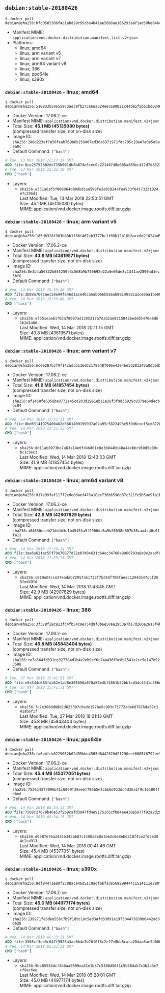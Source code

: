 ## `debian:stable-20180426`

```console
$ docker pull debian@sha256:bfc0505306fac1abd29c95cba4b41ae56b8ae166293aaf1ad50be046c821fa08
```

-	Manifest MIME: `application/vnd.docker.distribution.manifest.list.v2+json`
-	Platforms:
	-	linux; amd64
	-	linux; arm variant v5
	-	linux; arm variant v7
	-	linux; arm64 variant v8
	-	linux; 386
	-	linux; ppc64le
	-	linux; s390x

### `debian:stable-20180426` - linux; amd64

```console
$ docker pull debian@sha256:510833b506559c3ae79fb273a6ea324e8c680021c44de5f5bb1bd0346f2493c4
```

-	Docker Version: 17.06.2-ce
-	Manifest MIME: `application/vnd.docker.distribution.manifest.v2+json`
-	Total Size: **45.1 MB (45135080 bytes)**  
	(compressed transfer size, not on-disk size)
-	Image ID: `sha256:288d223af7a56feab76988b258007ed36a6371971fdc795c28a47e0e5a9aaa0c`
-	Default Command: `["bash"]`

```dockerfile
# Tue, 13 Mar 2018 22:22:19 GMT
ADD file:8ce25752602de735b001db8b874e5cec0c221407d8e005a889ec4f2d7d3523d3 in / 
# Tue, 13 Mar 2018 22:22:19 GMT
CMD ["bash"]
```

-	Layers:
	-	`sha256:e351a8af5f009964d80dbd1ae598fe2e01824afea933f84173231024e7c296d1`  
		Last Modified: Tue, 13 Mar 2018 22:50:51 GMT  
		Size: 45.1 MB (45135080 bytes)  
		MIME: application/vnd.docker.image.rootfs.diff.tar.gzip

### `debian:stable-20180426` - linux; arm variant v5

```console
$ docker pull debian@sha256:185d0326f963b88b1136f467eb3777bc1f08b12b18b8ace0d21024bd5696e2af
```

-	Docker Version: 17.06.2-ce
-	Manifest MIME: `application/vnd.docker.distribution.manifest.v2+json`
-	Total Size: **43.8 MB (43819571 bytes)**  
	(compressed transfer size, not on-disk size)
-	Image ID: `sha256:8e3b4a56332b655259e3c568b9b730692e22a6e05de8c1341ae28904d1ec5bf8`
-	Default Command: `["bash"]`

```dockerfile
# Wed, 14 Mar 2018 19:59:48 GMT
ADD file:3b89a767caec58e94fa46d1ace4bca6ab066b8a6ab89149a81a2ce0aa1be08b9 in / 
# Wed, 14 Mar 2018 19:59:48 GMT
CMD ["bash"]
```

-	Layers:
	-	`sha256:ef351eaa61f63a780b7ad1305217a7dab2ae8315842bedd05476e8d61b2d1a66`  
		Last Modified: Wed, 14 Mar 2018 20:11:15 GMT  
		Size: 43.8 MB (43819571 bytes)  
		MIME: application/vnd.docker.image.rootfs.diff.tar.gzip

### `debian:stable-20180426` - linux; arm variant v7

```console
$ docker pull debian@sha256:6cee287b3f9f14cadcb116db2178648f096e43e4be5d203242a0dbbd56874f43
```

-	Docker Version: 17.06.2-ce
-	Manifest MIME: `application/vnd.docker.distribution.manifest.v2+json`
-	Total Size: **41.9 MB (41857454 bytes)**  
	(compressed transfer size, not on-disk size)
-	Image ID: `sha256:af1468fe6358ba0772a45cd203d2961eb11e26f3f9d35939c8379e64d4cbbc84`
-	Default Command: `["bash"]`

```dockerfile
# Wed, 14 Mar 2018 12:31:21 GMT
ADD file:8bd63141975400462d3661409199997a02a95c5822493e539d6ceef5cd872865 in / 
# Wed, 14 Mar 2018 12:31:22 GMT
CMD ["bash"]
```

-	Layers:
	-	`sha256:dd11ab8973bc7a63a14e0fd46d01c8e3b044bb4ba44cbbc960d5e89cbc1c9ec3`  
		Last Modified: Wed, 14 Mar 2018 12:43:03 GMT  
		Size: 41.9 MB (41857454 bytes)  
		MIME: application/vnd.docker.image.rootfs.diff.tar.gzip

### `debian:stable-20180426` - linux; arm64 variant v8

```console
$ docker pull debian@sha256:817e99faf117f2ede8daef476a10ee736b6598d87c321fc5b5ae9fa1bd8c630c
```

-	Docker Version: 17.06.2-ce
-	Manifest MIME: `application/vnd.docker.distribution.manifest.v2+json`
-	Total Size: **42.9 MB (42907829 bytes)**  
	(compressed transfer size, not on-disk size)
-	Image ID: `sha256:a84680cceb21dddb3c1b45453a9f2960da5a5b26038d607b38caa4c40c61fa11`
-	Default Command: `["bash"]`

```dockerfile
# Wed, 14 Mar 2018 17:29:14 GMT
ADD file:3aa6a621ac55f79e70877d22eb7d04631c64ec34766a9960793a8a9e2aadfa50 in / 
# Wed, 14 Mar 2018 17:29:15 GMT
CMD ["bash"]
```

-	Layers:
	-	`sha256:c819a04cce37eadab72957a61733f7bd44f789faeec1294d547ccf205fed49fd`  
		Last Modified: Wed, 14 Mar 2018 17:43:45 GMT  
		Size: 42.9 MB (42907829 bytes)  
		MIME: application/vnd.docker.image.rootfs.diff.tar.gzip

### `debian:stable-20180426` - linux; 386

```console
$ docker pull debian@sha256:3f378f29c913fc4fb54c8e754d9f0b6e50aa2953a7b17d260e26a5f4b9309b4e
```

-	Docker Version: 17.06.2-ce
-	Manifest MIME: `application/vnd.docker.distribution.manifest.v2+json`
-	Total Size: **45.8 MB (45843404 bytes)**  
	(compressed transfer size, not on-disk size)
-	Image ID: `sha256:ce7a564fd331ce327784d1b4e2eb9cf6c74a436f8c8b1541e2cc5e147d923598`
-	Default Command: `["bash"]`

```dockerfile
# Tue, 27 Mar 2018 15:41:51 GMT
ADD file:e5a5d4c683fda62e1ad8e305556a070a56e4bf4661b52bbfcd3dc4341c386ee9 in / 
# Tue, 27 Mar 2018 15:41:51 GMT
CMD ["bash"]
```

-	Layers:
	-	`sha256:7c7e300dd08d2d625397c0ade197be8c903c73772ade6d7876da67c141ab6f1f`  
		Last Modified: Tue, 27 Mar 2018 18:21:13 GMT  
		Size: 45.8 MB (45843404 bytes)  
		MIME: application/vnd.docker.image.rootfs.diff.tar.gzip

### `debian:stable-20180426` - linux; ppc64le

```console
$ docker pull debian@sha256:fa6e4fcb0229052b62d95bbe4565d6442020d21290eef6005f6792ee3c3d0b24
```

-	Docker Version: 17.06.2-ce
-	Manifest MIME: `application/vnd.docker.distribution.manifest.v2+json`
-	Total Size: **45.4 MB (45377051 bytes)**  
	(compressed transfer size, not on-disk size)
-	Image ID: `sha256:7536343f7096b41c6099f38eebf786b5efcbb6d923dd4d36a2f9c16180ffdbed`
-	Default Command: `["bash"]`

```dockerfile
# Wed, 14 Mar 2018 00:34:12 GMT
ADD file:7508c27678b40a53f2b9cafd3947fd4e91751c6cfb04ee430a5977f92a2d29ad in / 
# Wed, 14 Mar 2018 00:34:15 GMT
CMD ["bash"]
```

-	Layers:
	-	`sha256:d0587e76a2435b345a687c1480a8c0e3be2c6e8eb6210f4ce2fd5e384c2cd913`  
		Last Modified: Wed, 14 Mar 2018 00:41:46 GMT  
		Size: 45.4 MB (45377051 bytes)  
		MIME: application/vnd.docker.image.rootfs.diff.tar.gzip

### `debian:stable-20180426` - linux; s390x

```console
$ docker pull debian@sha256:9df84471e80f2388ace46d51c8adf6bfa38569299444c1514111e280fbe871c1
```

-	Docker Version: 17.06.2-ce
-	Manifest MIME: `application/vnd.docker.distribution.manifest.v2+json`
-	Total Size: **45.0 MB (44977174 bytes)**  
	(compressed transfer size, not on-disk size)
-	Image ID: `sha256:139271fa5dee556c7b9f1dbc18c5ed3afd33d91a197304473838b6442ad30628`
-	Default Command: `["bash"]`

```dockerfile
# Wed, 14 Mar 2018 05:23:21 GMT
ADD file:3308cf3ee3c647f9528a3ac0b4e3b2610f5c2e27e8bb8caca28daa6ac9d000db in / 
# Wed, 14 Mar 2018 05:23:21 GMT
CMD ["bash"]
```

-	Layers:
	-	`sha256:9bc85983dcf4b8aa0599ea51e1b37c5300d56f1c5b58dab7e3b2a3e7cf9ac6ee`  
		Last Modified: Wed, 14 Mar 2018 05:28:01 GMT  
		Size: 45.0 MB (44977174 bytes)  
		MIME: application/vnd.docker.image.rootfs.diff.tar.gzip
